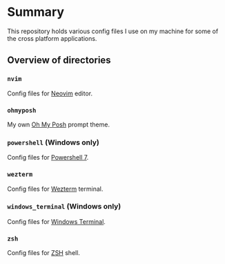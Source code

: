 # Summary

This repository holds various config files I use on my machine for some of the cross platform applications.

## Overview of directories

### `nvim`

Config files for [Neovim](https://neovim.io/) editor.

### `ohmyposh`

My own [Oh My Posh](https://ohmyposh.dev/) prompt theme.

### `powershell` (Windows only)

Config files for [Powershell 7](https://github.com/PowerShell/PowerShell).

### `wezterm`

Config files for [Wezterm](https://wezfurlong.org/wezterm/) terminal.

### `windows_terminal` (Windows only)

Config files for [Windows Terminal](https://github.com/microsoft/terminal).

### `zsh`

Config files for [ZSH](https://zsh.sourceforge.io/) shell.

